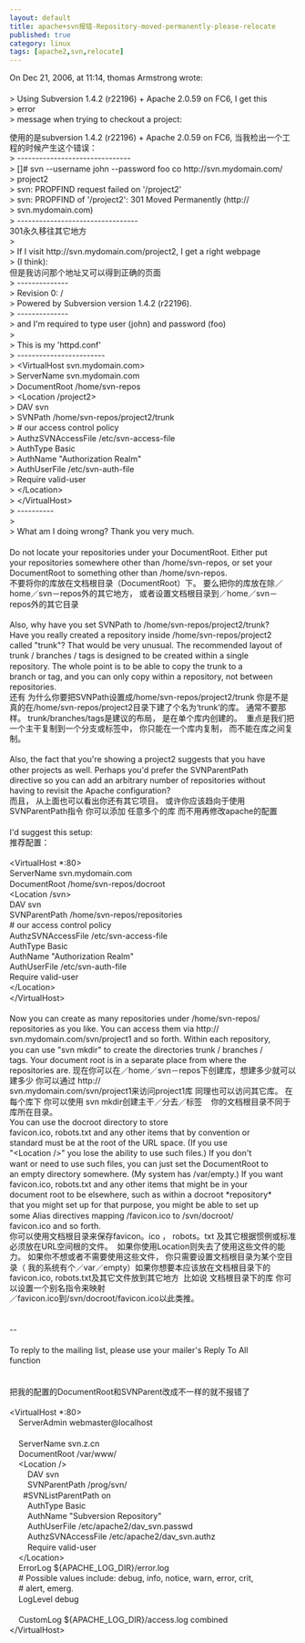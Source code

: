 ```yaml
---
layout: default
title: apache+svn报错-Repository-moved-permanently-please-relocate
published: true
category: linux
tags: [apache2,svn,relocate]
---
```

<div id="detail" class="detail" style="line-height: 1.3;"><p>On Dec 21, 2006, at 11:14, thomas Armstrong wrote:<br><br>&gt; Using Subversion 1.4.2 (r22196) + Apache 2.0.59 on FC6, I get this<br>&gt; error<br>&gt; message when trying to checkout a project:<div>使用的是subversion&nbsp;1.4.2 (r22196) + Apache 2.0.59 on FC6, 当我检出一个工程的时候产生这个错误：<br>&gt; -------------------------------<br>&gt; []# svn --username john --password foo co http://svn.mydomain.com/<br>&gt; project2<br>&gt; svn: PROPFIND request failed on '/project2'<br>&gt; svn: PROPFIND of '/project2': 301 Moved Permanently (http://<br>&gt; svn.mydomain.com)<br>&gt; ---------------------------------</div><div>301永久移往其它地方<br>&gt;<br>&gt; If I visit http://svn.mydomain.com/project2, I get a right webpage<br>&gt; (I think):</div><div>但是我访问那个地址又可以得到正确的页面<br>&gt; --------------<br>&gt; Revision 0: /<br>&gt; Powered by Subversion version 1.4.2 (r22196).<br>&gt; --------------<br>&gt; and I'm required to type user (john) and password (foo)<br>&gt;<br>&gt; This is my 'httpd.conf'<br>&gt; ------------------------<br>&gt; &lt;VirtualHost svn.mydomain.com&gt;<br>&gt; ServerName svn.mydomain.com<br>&gt; DocumentRoot /home/svn-repos<br>&gt; &lt;Location /project2&gt;<br>&gt; DAV svn<br>&gt; SVNPath /home/svn-repos/project2/trunk<br>&gt; # our access control policy<br>&gt; AuthzSVNAccessFile /etc/svn-access-file<br>&gt; AuthType Basic<br>&gt; AuthName "Authorization Realm"<br>&gt; AuthUserFile /etc/svn-auth-file<br>&gt; Require valid-user<br>&gt; &lt;/Location&gt;<br>&gt; &lt;/VirtualHost&gt;<br>&gt; ----------<br>&gt;<br>&gt; What am I doing wrong? Thank you very much.<br><br>Do not locate your repositories under your DocumentRoot. Either put<br>your repositories somewhere other than /home/svn-repos, or set your<br>DocumentRoot to something other than /home/svn-repos.</div><div>不要将你的库放在文档根目录（DocumentRoot）下。 要么把你的库放在除／home／svn－repos外的其它地方， 或者设置文档根目录到／home／svn－repos外的其它目录<br><br>Also, why have you set SVNPath to /home/svn-repos/project2/trunk?<br>Have you really created a repository inside /home/svn-repos/project2<br>called "trunk"? That would be very unusual. The recommended layout of<br>trunk / branches / tags is designed to be created within a single<br>repository. The whole point is to be able to copy the trunk to a<br>branch or tag, and you can only copy within a repository, not between<br>repositories.</div><div>还有 为什么你要把SVNPath设置成/home/svn-repos/project2/trunk 你是不是真的在/home/svn-repos/project2目录下建了个名为‘trunk‘的库。 通常不要那样。 trunk/branches/tags是建议的布局， 是在单个库内创建的。 &nbsp;重点是我们把一个主干复制到一个分支或标签中， 你只能在一个库内复制， 而不能在库之间复制。<br><br>Also, the fact that you're showing a project2 suggests that you have<br>other projects as well. Perhaps you'd prefer the SVNParentPath<br>directive so you can add an arbitrary number of repositories without<br>having to revisit the Apache configuration?</div><div>而且， 从上面也可以看出你还有其它项目。 或许你应该趋向于使用SVNParentPath指令 你可以添加 任意多个的库 而不用再修改apache的配置</div><div><br>I'd suggest this setup:</div><div>推荐配置：<br><br>&lt;VirtualHost *:80&gt;<br>ServerName svn.mydomain.com<br>DocumentRoot /home/svn-repos/docroot<br>&lt;Location /svn&gt;<br>DAV svn<br>SVNParentPath /home/svn-repos/repositories<br># our access control policy<br>AuthzSVNAccessFile /etc/svn-access-file<br>AuthType Basic<br>AuthName "Authorization Realm"<br>AuthUserFile /etc/svn-auth-file<br>Require valid-user<br>&lt;/Location&gt;<br>&lt;/VirtualHost&gt;<br><br>Now you can create as many repositories under /home/svn-repos/<br>repositories as you like. You can access them via http://<br>svn.mydomain.com/svn/project1 and so forth. Within each repository,<br>you can use "svn mkdir" to create the directories trunk / branches /<br>tags. Your document root is in a separate place from where the<br>repositories are. 现在你可以在／home／svn－repos下创建库，想建多少就可以建多少 你可以通过 http://</div>svn.mydomain.com/svn/project1来访问project1库 同理也可以访问其它库。 在每个库下 你可以使用 svn mkdir创建主干／分去／标签 &nbsp; &nbsp;你的文档根目录不同于库所在目录。<div>You can use the docroot directory to store<br>favicon.ico, robots.txt and any other items that by convention or<br>standard must be at the root of the URL space. (If you use<br>"&lt;Location /&gt;" you lose the ability to use such files.) If you don't<br>want or need to use such files, you can just set the DocumentRoot to<br>an empty directory somewhere. (My system has /var/empty.) If you want<br>favicon.ico, robots.txt and any other items that might be in your<br>document root to be elsewhere, such as within a docroot *repository*<br>that you might set up for that purpose, you might be able to set up<br>some Alias directives mapping /favicon.ico to /svn/docroot/<br>favicon.ico and so forth.</div><div>你可以使用文档根目录来保存favicon。ico ， robots。txt 及其它根据惯例或标准必须放在URL空间根的文件。 &nbsp;如果你使用Location则失去了使用这些文件的能力。 如果你不想或者不需要使用这些文件， 你只需要设置文档根目录为某个空目录（ 我的系统有个／var／empty）如果你想要本应该放在文档根目录下的favicon.ico, robots.txt及其它文件放到其它地方 &nbsp;比如说 文档根目录下的库 你可以设置一个别名指令来映射&nbsp;</div><div>／favicon.ico到/svn/docroot/favicon.ico以此类推。<br><br><br>-- <br><br>To reply to the mailing list, please use your mailer's Reply To All<br>function<br><br><br>把我的配置的DocumentRoot和SVNParent改成不一样的就不报错了&nbsp; <br><br>&lt;VirtualHost *:80&gt;<br>&nbsp;&nbsp;&nbsp; ServerAdmin webmaster@localhost<br><br>&nbsp;&nbsp;&nbsp; ServerName svn.z.cn<br>&nbsp;&nbsp;&nbsp; DocumentRoot /var/www/<br>&nbsp;&nbsp;&nbsp; &lt;Location /&gt;<br>&nbsp;&nbsp;&nbsp;&nbsp;&nbsp;&nbsp;&nbsp; DAV svn<br>&nbsp;&nbsp;&nbsp;&nbsp;&nbsp;&nbsp;&nbsp; SVNParentPath /prog/svn/<br>&nbsp;&nbsp;&nbsp;&nbsp;&nbsp; #SVNListParentPath on<br>&nbsp;&nbsp;&nbsp;&nbsp;&nbsp;&nbsp;&nbsp; AuthType Basic<br>&nbsp;&nbsp;&nbsp;&nbsp;&nbsp;&nbsp;&nbsp; AuthName "Subversion Repository"<br>&nbsp;&nbsp;&nbsp;&nbsp;&nbsp;&nbsp;&nbsp; AuthUserFile /etc/apache2/dav_svn.passwd<br>&nbsp;&nbsp;&nbsp;&nbsp;&nbsp;&nbsp;&nbsp; AuthzSVNAccessFile /etc/apache2/dav_svn.authz<br>&nbsp;&nbsp;&nbsp;&nbsp;&nbsp;&nbsp;&nbsp; Require valid-user<br>&nbsp;&nbsp;&nbsp; &lt;/Location&gt;<br>&nbsp;&nbsp;&nbsp; ErrorLog ${APACHE_LOG_DIR}/error.log<br>&nbsp;&nbsp;&nbsp; # Possible values include: debug, info, notice, warn, error, crit,<br>&nbsp;&nbsp;&nbsp; # alert, emerg.<br>&nbsp;&nbsp;&nbsp; LogLevel debug<br><br>&nbsp;&nbsp;&nbsp; CustomLog ${APACHE_LOG_DIR}/access.log combined<br>&lt;/VirtualHost&gt;<br></div></p></div>
